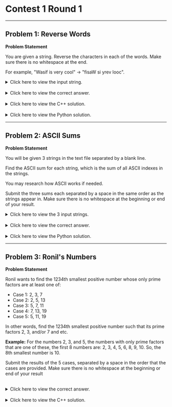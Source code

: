 # Contest 1 Round 1 

---

## Problem 1: Reverse Words 

**Problem Statement**

You are given a string. Reverse the characters in each of the words. Make sure there is no
whitespace at the end.

For example, "Wasif is very cool" → "fisaW si yrev looc".


<details>
<summary>Click here to view the input string.</summary>
<br>

```
snatched time travel photos gentry necessity cumin annotated lithium crutches panama logical eat bedridden china shady pretense canada joined podium ecology plate herbal arcs ketchup facts accumulation automobile seams notable reduction caravan sounds unlisted illuminate blogs wilds appliances controller modulated manifests shows charity subsidies islands mango crane material delinquent hopelessly arriving exhaust fjord gastronomy spherical portable unmarked lombardy figure planes aerial hares psychic auburn vermillion keying rouse arbitrary rubber species maintain wonderland shaking catwalk hoodie spotters videogames upside dentist misled reacting sacks portable agrees interruption dodgy homeowners proprietors spade favoring customizing straight alzheimers because yarns fierce condo ruling gates engadge oblique injections disjoint gladiator domes apocalypse aching wherever approaching dictionary flare pyramid obligatory coloured lodged ocean refreshments parallelism chrome underwritten stellar dislike rate welder impaired discussion trouble impair neutral itworld judgment backstreet polypeptide sixteenth newsletter intoxicated emerge freehold birthday publish except incredibly parlour license redline register traceable redford mankato untitled quantization lindy ditch vedic intrusions blessing canning recovered essentials pullout complied ventilated macros bromley calcite analogies cheesecake inverted subsections santas zander greetings keenan unicorns arguments biocompare justice church habits congressman karlsson boingo behav outflow swamped certified please dvorak protestors goodwin brussel overseas battalion writings softened laughs mahal dinnerware daddies artistes daddy lorenz sharif tournament louvre navigation conduction dumpster santorum rubies cultivar moderating monitors mystical townsville sipping rotten moors italiana argentine advices trending scriptures entering solemnly jewell cheerleading honeycomb backgrounds skipped bossier united previews assemblyman itineraries vomit dixie coding indulging burn mesa berth projection someday suited extension stencil italians bantam salvation chains rewritten screen bloom overhead mccabe spokesman alterations nightingale superconduct forwards strengthens magnify notified microchip tightening infantile bullets acquitted tonbridge subway rhinestone water bionic teams echoing intestine parting enduring cartons duration micro restlessness laser lengthy metabolite purging cardinals grady looking bedrooms read berserk geeks mirrored bluff wahoo query harmful modesto crafted soares mark computer marisa stoughton guarantees investment chaotic catalogue compute unset christmas behaves frustrated indie cheerleaders invade linger world kazoo mcdonalds sunny place derail postwar flick giant logically camel effected schmitt hidden inter beggars print getaway uruguay mocking dansko spacey children aeruginosa laminar program unholy coils label actuators earmarked cohen verse endorses encased operatives cracking roses routed complexes positioned python kenney palau cuando jolly paraffin unwise danner resized wetting quinn condosaver impor entirety interstellar ingredients excellent avenged synchro trains frosted chromatic afterlife subtraction dialog code biotech establish frankfort studio youngsters boiled slanted acorn barbara waxing scents marriage disobedience visual lakers lockets layered zegna estuarine generate loving stoneware embarrassing benedictine topples air bottle maxis incognito caesars sawdust combs knows sculpt hotlinks closest relieved inhuman windshield kevlar budgeting toolkits boliviano slits atoll queued parted wolfenstein pathogen shrinks approached bowman anomalous submenu boost mitac taxpayer batter kamran wasif bordeaux angelic homotopy narrower lorraine epsom islay casters oxycontin offender prevented penne westfield cathy marcus complainants montague lortab methane joomla concurring attract billig rhine visiting romantic devonshire vanuatu matthews verbs retain tripwire obscure masala slopes crests mustang straws implication deadball italics headlight
```

</details>

<br>


<details>
<summary>Click here to view the correct answer.</summary>
<br>

```
dehctans emit levart sotohp yrtneg ytissecen nimuc detatonna muihtil sehcturc amanap lacigol tae neddirdeb anihc ydahs esneterp adanac denioj muidop ygoloce etalp labreh scra puhctek stcaf noitalumucca elibomotua smaes elbaton noitcuder navarac sdnuos detsilnu etanimulli sgolb sdliw secnailppa rellortnoc detaludom stsefinam swohs ytirahc seidisbus sdnalsi ognam enarc lairetam tneuqniled ylsselepoh gnivirra tsuahxe drojf ymonortsag lacirehps elbatrop dekramnu ydrabmol erugif senalp lairea serah cihcysp nrubua noillimrev gniyek esuor yrartibra rebbur seiceps niatniam dnalrednow gnikahs klawtac eidooh srettops semagoediv edispu tsitned delsim gnitcaer skcas elbatrop seerga noitpurretni ygdod srenwoemoh sroteirporp edaps gnirovaf gnizimotsuc thgiarts sremiehzla esuaceb snray ecreif odnoc gnilur setag egdagne euqilbo snoitcejni tniojsid rotaidalg semod espylacopa gnihca reverehw gnihcaorppa yranoitcid eralf dimaryp yrotagilbo deruoloc degdol naeco stnemhserfer msilellarap emorhc nettirwrednu rallets ekilsid etar redlew deriapmi noissucsid elbuort riapmi lartuen dlrowti tnemgduj teertskcab editpepylop htneetxis rettelswen detacixotni egreme dloheerf yadhtrib hsilbup tpecxe ylbidercni ruolrap esnecil enilder retsiger elbaecart drofder otaknam deltitnu noitazitnauq ydnil hctid cidev snoisurtni gnisselb gninnac derevocer slaitnesse tuollup deilpmoc detalitnev sorcam yelmorb eticlac seigolana ekaceseehc detrevni snoitcesbus satnas rednaz sgniteerg naneek snrocinu stnemugra erapmocoib ecitsuj hcruhc stibah namssergnoc nosslrak ogniob vaheb wolftuo depmaws deifitrec esaelp karovd srotsetorp niwdoog lessurb saesrevo noilattab sgnitirw denetfos shgual laham erawrennid seiddad setsitra yddad znerol firahs tnemanruot ervuol noitagivan noitcudnoc retspmud murotnas seibur ravitluc gnitaredom srotinom lacitsym ellivsnwot gnippis nettor sroom anailati enitnegra secivda gnidnert serutpircs gniretne ylnmelos llewej gnidaelreehc bmocyenoh sdnuorgkcab deppiks reissob detinu sweiverp namylbmessa seirareniti timov eixid gnidoc gnigludni nrub asem htreb noitcejorp yademos detius noisnetxe licnets snailati matnab noitavlas sniahc nettirwer neercs moolb daehrevo ebaccm namsekops snoitaretla elagnithgin tcudnocrepus sdrawrof snehtgnerts yfingam deifiton pihcorcim gninethgit elitnafni stellub dettiuqca egdirbnot yawbus enotsenihr retaw cinoib smaet gniohce enitsetni gnitrap gnirudne snotrac noitarud orcim ssensseltser resal yhtgnel etilobatem gnigrup slanidrac ydarg gnikool smoordeb daer kresreb skeeg derorrim ffulb oohaw yreuq lufmrah otsedom detfarc seraos kram retupmoc asiram nothguots seetnaraug tnemtsevni citoahc eugolatac etupmoc tesnu samtsirhc sevaheb detartsurf eidni sredaelreehc edavni regnil dlrow oozak sdlanodcm ynnus ecalp liared rawtsop kcilf tnaig yllacigol lemac detceffe ttimhcs neddih retni sraggeb tnirp yawateg yauguru gnikcom oksnad yecaps nerdlihc asonigurea ranimal margorp ylohnu slioc lebal srotautca dekramrae nehoc esrev sesrodne desacne sevitarepo gnikcarc sesor detuor sexelpmoc denoitisop nohtyp yennek ualap odnauc ylloj niffarap esiwnu rennad deziser gnittew nniuq revasodnoc ropmi yteritne ralletsretni stneidergni tnellecxe degneva orhcnys sniart detsorf citamorhc efilretfa noitcartbus golaid edoc hcetoib hsilbatse trofknarf oiduts sretsgnuoy deliob detnals nroca arabrab gnixaw stnecs egairram ecneidebosid lausiv srekal stekcol dereyal angez enirautse etareneg gnivol erawenots gnissarrabme enitcideneb selppot ria elttob sixam otingocni sraseac tsudwas sbmoc swonk tplucs skniltoh tsesolc deveiler namuhni dleihsdniw ralvek gnitegdub stikloot onaivilob stils llota deueuq detrap nietsneflow negohtap sknirhs dehcaorppa namwob suolamona unembus tsoob catim reyapxat rettab narmak fisaw xuaedrob cilegna ypotomoh reworran eniarrol mospe yalsi sretsac nitnocyxo redneffo detneverp ennep dleiftsew yhtac sucram stnanialpmoc eugatnom batrol enahtem almooj gnirrucnoc tcartta gillib enihr gnitisiv citnamor erihsnoved utaunav swehttam sbrev niater eriwpirt erucsbo alasam sepols stserc gnatsum swarts noitacilpmi llabdaed scilati thgildaeh
```

</details>

<br> 

<details>
<summary>Click here to view the C++ solution.</summary>
<br>

```cpp
//Initialization
#include <bits/stdc++.h>

using namespace std;

//Creating a function to reverse the string (note: you can do this with a function that's already built into c++ and python
string reverse_str(string& str)
{
    int n = str.length();
    //Loop halfway through the word and swap the character at the index with the opposite one
    for (int i = 0; i < n / 2; i++)
        swap(str[i], str[n - i - 1]);
    //Returning the reversed stream
    return str;
}

int main(){
    //File input
    ifstream infile;
    infile.open("input.txt");
    
    //Storing the words in a vector
    vector<string> reversed_words;
    string n;
    while(infile >> n){
        reversed_words.push_back(reverse_str(n));
    }
    infile.close();

    //Printing out all the reversed strings with no trailing space
    for (int i = 0; i < reversed_words.size() - 1; i++)
    {
        cout << reversed_words[i] <<' ';
    }
    cout << reversed_words[reversed_words.size()-1] << endl;
}
```

</details>

<br>

<details>
<summary>Click here to view the Python solution.</summary>
<br>

```py
with open("test.txt", "r") as infile:
    s = infile.readline().split()
res = ""
for i in s:
    res += i[::-1] + ' '
print(res.strip())
```

</details>

---

## Problem 2: ASCII Sums 

**Problem Statement**

You will be given 3 strings in the text file separated by a blank line.

Find the ASCII sum for each string, which is the sum of all ASCII indexes in the strings.

You may research how ASCII works if needed.

Submit the three sums each separated by a space in the same order as the strings appear in.
Make sure there is no whitespace at the beginning or end of your result.

<details>
<summary>Click here to view the 3 input strings.</summary>
<br>

```
SUwUqexcyZbNRAbhYtfKfEkHsRvkXGvlPIJckbiamlzJcnLtMpOQsIDpBPrVysnoGFCLaVWIUNbLqAnCCmJvfzKPcKUVSAbqagtZ

xwAmGFz79iFiU3A6v5X9NQH17XDHONqGkUecjMOqlhQBDemSFehVtMx2lTAxkoiHxQq3L1Lmh3Dg3MdCtUnLrCzinVay5CkHboM2

euz$]hpnEE^mgYxO=o5Y>>|31v2{k..t7B+}&#rBxE:uOmQWZc;+7U]FP=i/z@Gz!<#w@+axmk>l#>2T{'hH=lO1p(r<Lnhumg;:
```
</details>

<br>

<details>
<summary>Click here to view the correct answer.</summary>
<br>

```
9323 8666 8208
```

</details>
<br>

<details>
<summary>Click here to view the Python solution.</summary>
<br>

```py
#creating a list to store the three sums
sum_list = []
#runs the ascii sum algorithm three times
for i in range(3):
    temp=input()
    ascii_sum = 0
    #loops through every element in the string and adds its ascii value to a sum variable
    for j in temp:
        ascii_sum+=ord(j)
    #putting the sum in the list of sums
    sum_list.append(str(ascii_sum))
#printing the three values separated by spaces
print(' '.join(sum_list))
```

</details>

--- 


## Problem 3: Ronil's Numbers 

**Problem Statement**

Ronil wants to find the 1234th smallest positive number whose only prime factors are at least one
of:

- Case 1: 2, 3, 7
- Case 2: 2, 5, 13
- Case 3: 5, 7, 11
- Case 4: 7, 13, 19
- Case 5: 5, 11, 19

In other words, find the 1234th smallest positive number such that its prime factors 2, 3, and/or 7
and etc.

**Example:** 
For the numbers 2, 3, and 5, the numbers with only prime factors that are one of these, the first 8
numbers are:
2, 3, 4, 5, 6, 8, 9, 10. So, the 8th smallest number is 10.

Submit the results of the 5 cases, separated by a space in the order that the cases are provided. Make sure there is no whitespace at the beginning or end of your result

<br>

<details>
<summary>Click here to view the correct answer.</summary>
<br>

```

708083712 93588684800 1990325927734375 13484893004296428169 343499449755859375
```

</details>
<br>

<details>
<summary>Click here to view the C++ solution.</summary>
<br>

```cpp
//Note: this code doesn't work for the test case given because of integer limit. 
//However, a similar implementation in Python would work (there's an even easier brute force solution in Python).

//Imports
#include <iostream>
#include <vector>
#include <set>
#include <iterator>

using namespace std;

int main()
{
    //Taking in input (amount of trials and the numbers selected)
    int trial_num; cin >> trial_num;
    vector<long long int> ronil_nums;
    for (int j = 0; j < trial_num; j++) {
        int num1, num2, num3; cin >> num1 >> num2 >> num3;
        //Creating a set along with an iterator to continuously add multiples efficiently into a sorted data structure
        set<long long> nums;
        nums.insert(1);
        auto it = nums.begin();
        for (int i = 0; i < 1234; i++) {
            //From our currently smallest element we add the value multiplied by the three primes ensuring we have all relevant multiples in a time efficient way (O(n))
            long long newnum = *it;
            nums.insert(newnum * num1);
            nums.insert(newnum * num2);
            nums.insert(newnum * num3);
            //We add one to the iterator to go to the next smallest element
            it++;
        }
        //Putting the 1234th number into our vector of answers
        ronil_nums.push_back(*it);
    }
    //Outputting without a whitespace
    for (int i = 0; i < trial_num - 1; i++){
        cout << ronil_nums[i] << ' ';
    }
    cout << ronil_nums[trial_num - 1] << endl;
}
```

</details>
